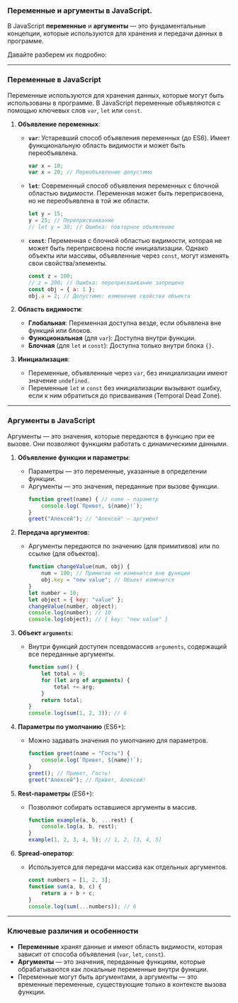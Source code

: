 ### Переменные и аргументы в JavaScript.

В JavaScript **переменные** и **аргументы** — это фундаментальные концепции, которые используются для хранения и передачи данных в программе. 

Давайте разберем их подробно:

---

### **Переменные в JavaScript**

Переменные используются для хранения данных, которые могут быть использованы в программе. В JavaScript переменные объявляются с помощью ключевых слов `var`, `let` или `const`.

1. **Объявление переменных**:
   - **`var`**: Устаревший способ объявления переменных (до ES6). Имеет функциональную область видимости и может быть переобъявлена.
     ```javascript
     var x = 10;
     var x = 20; // Переобъявление допустимо
     ```
   - **`let`**: Современный способ объявления переменных с блочной областью видимости. Переменная может быть переприсвоена, но не переобъявлена в той же области.
     ```javascript
     let y = 15;
     y = 25; // Переприсваивание
     // let y = 30; // Ошибка: повторное объявление
     ```
   - **`const`**: Переменная с блочной областью видимости, которая не может быть переприсвоена после инициализации. Однако объекты или массивы, объявленные через `const`, могут изменять свои свойства/элементы.
     ```javascript
     const z = 100;
     // z = 200; // Ошибка: переприсваивание запрещено
     const obj = { a: 1 };
     obj.a = 2; // Допустимо: изменение свойства объекта
     ```

2. **Область видимости**:
   - **Глобальная**: Переменная доступна везде, если объявлена вне функций или блоков.
   - **Функциональная** (для `var`): Доступна внутри функции.
   - **Блочная** (для `let` и `const`): Доступна только внутри блока `{}`.

3. **Инициализация**:
   - Переменные, объявленные через `var`, без инициализации имеют значение `undefined`.
   - Переменные `let` и `const` без инициализации вызывают ошибку, если к ним обратиться до присваивания (Temporal Dead Zone).

---

### **Аргументы в JavaScript**

Аргументы — это значения, которые передаются в функцию при ее вызове. Они позволяют функциям работать с динамическими данными.

1. **Объявление функции и параметры**:
   - Параметры — это переменные, указанные в определении функции.
   - Аргументы — это значения, переданные при вызове функции.
     ```javascript
     function greet(name) { // name — параметр
         console.log(`Привет, ${name}!`);
     }
     greet("Алексей"); // "Алексей" — аргумент
     ```

2. **Передача аргументов**:
   - Аргументы передаются по значению (для примитивов) или по ссылке (для объектов).
     ```javascript
     function changeValue(num, obj) {
         num = 100; // Примитив не изменится вне функции
         obj.key = "new value"; // Объект изменится
     }
     let number = 10;
     let object = { key: "value" };
     changeValue(number, object);
     console.log(number); // 10
     console.log(object); // { key: "new value" }
     ```

3. **Объект `arguments`**:
   - Внутри функций доступен псевдомассив `arguments`, содержащий все переданные аргументы.
     ```javascript
     function sum() {
         let total = 0;
         for (let arg of arguments) {
             total += arg;
         }
         return total;
     }
     console.log(sum(1, 2, 3)); // 6
     ```

4. **Параметры по умолчанию** (ES6+):
   - Можно задавать значения по умолчанию для параметров.
     ```javascript
     function greet(name = "Гость") {
         console.log(`Привет, ${name}!`);
     }
     greet(); // Привет, Гость!
     greet("Алексей"); // Привет, Алексей!
     ```

5. **Rest-параметры** (ES6+):
   - Позволяют собирать оставшиеся аргументы в массив.
     ```javascript
     function example(a, b, ...rest) {
         console.log(a, b, rest);
     }
     example(1, 2, 3, 4, 5); // 1, 2, [3, 4, 5]
     ```

6. **Spread-оператор**:
   - Используется для передачи массива как отдельных аргументов.
     ```javascript
     const numbers = [1, 2, 3];
     function sum(a, b, c) {
         return a + b + c;
     }
     console.log(sum(...numbers)); // 6
     ```

---

### **Ключевые различия и особенности**
- **Переменные** хранят данные и имеют область видимости, которая зависит от способа объявления (`var`, `let`, `const`).
- **Аргументы** — это значения, переданные функциям, которые обрабатываются как локальные переменные внутри функции.
- Переменные могут быть аргументами, а аргументы — это временные переменные, существующие только в контексте вызова функции.